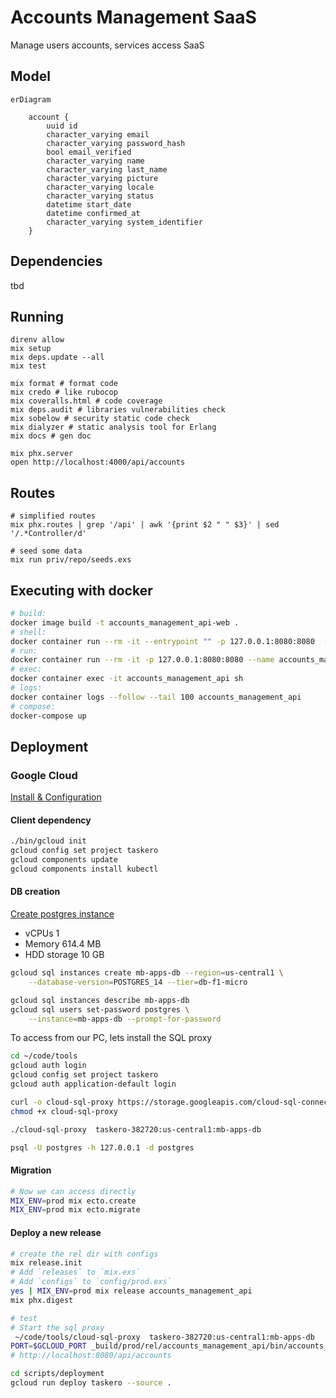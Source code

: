 # Accounts Management SaaS

Manage users accounts, services access SaaS

## Model

```mermaid
erDiagram

    account {
        uuid id
        character_varying email
        character_varying password_hash
        bool email_verified
        character_varying name
        character_varying last_name
        character_varying picture
        character_varying locale
        character_varying status
        datetime start_date
        datetime confirmed_at
        character_varying system_identifier
    }
```

## Dependencies

tbd

## Running


```shell
direnv allow
mix setup
mix deps.update --all
mix test

mix format # format code
mix credo # like rubocop
mix coveralls.html # code coverage
mix deps.audit # libraries vulnerabilities check
mix sobelow # security static code check
mix dialyzer # static analysis tool for Erlang
mix docs # gen doc

mix phx.server
open http://localhost:4000/api/accounts
```

## Routes

```shell
# simplified routes
mix phx.routes | grep '/api' | awk '{print $2 " " $3}' | sed '/.*Controller/d'

# seed some data
mix run priv/repo/seeds.exs
```

## Executing with docker

```sh
# build:
docker image build -t accounts_management_api-web .
# shell:
docker container run --rm -it --entrypoint "" -p 127.0.0.1:8080:8080  --env-file ./.docker.env accounts_management_api-web sh
# run:
docker container run --rm -it -p 127.0.0.1:8080:8080 --name accounts_management_api --env-file ./.docker.env accounts_management_api-web
# exec:
docker container exec -it accounts_management_api sh
# logs:
docker container logs --follow --tail 100 accounts_management_api
# compose:
docker-compose up
```

## Deployment

### Google Cloud

[Install & Configuration](https://cloud.google.com/sdk/docs/install)

#### Client dependency

```sh
./bin/gcloud init
gcloud config set project taskero
gcloud components update
gcloud components install kubectl
```

#### DB creation

[Create postgres instance](https://console.cloud.google.com/sql/instances/taskero/)

- vCPUs         1
- Memory        614.4 MB
- HDD storage   10 GB

```sh
gcloud sql instances create mb-apps-db --region=us-central1 \
    --database-version=POSTGRES_14 --tier=db-f1-micro

gcloud sql instances describe mb-apps-db
gcloud sql users set-password postgres \
    --instance=mb-apps-db --prompt-for-password
```

To access from our PC, lets install the SQL proxy

```sh
cd ~/code/tools
gcloud auth login
gcloud config set project taskero
gcloud auth application-default login

curl -o cloud-sql-proxy https://storage.googleapis.com/cloud-sql-connectors/cloud-sql-proxy/v2.1.2/cloud-sql-proxy.darwin.amd64
chmod +x cloud-sql-proxy

./cloud-sql-proxy  taskero-382720:us-central1:mb-apps-db

psql -U postgres -h 127.0.0.1 -d postgres
```

#### Migration

```sh
# Now we can access directly
MIX_ENV=prod mix ecto.create
MIX_ENV=prod mix ecto.migrate
```

#### Deploy a new release

```sh
# create the rel dir with configs
mix release.init
# Add `releases` to `mix.exs`
# Add `configs` to `config/prod.exs`
yes | MIX_ENV=prod mix release accounts_management_api
mix phx.digest

# test
# Start the sql proxy
 ~/code/tools/cloud-sql-proxy  taskero-382720:us-central1:mb-apps-db
PORT=$GCLOUD_PORT _build/prod/rel/accounts_management_api/bin/accounts_management_api start
# http://localhost:8080/api/accounts

cd scripts/deployment
gcloud run deploy taskero --source .
```



<!-- ########## REMOVE


# Create instance
gcloud compute instances create taskero \
    --project=taskero-382720 \
    --zone=us-east5-a \
    --machine-type=e2-micro \
    --network-interface=network-tier=PREMIUM,subnet=default \
    --maintenance-policy=MIGRATE \
    --provisioning-model=STANDARD \
    --service-account=761492695455-compute@developer.gserviceaccount.com \
    --scopes=https://www.googleapis.com/auth/devstorage.read_only,https://www.googleapis.com/auth/logging.write,https://www.googleapis.com/auth/monitoring.write,https://www.googleapis.com/auth/servicecontrol,https://www.googleapis.com/auth/service.management.readonly,https://www.googleapis.com/auth/trace.append \
    --tags=http-server,https-server \
    --create-disk=auto-delete=yes,boot=yes,device-name=taskero,image=projects/debian-cloud/global/images/debian-11-bullseye-v20230306,mode=rw,size=10,type=projects/taskero-382720/zones/us-west4-b/diskTypes/pd-balanced \
    --no-shielded-secure-boot \
    --shielded-vtpm \
    --shielded-integrity-monitoring \
    --labels=ec-src=vm_add-gcloud \
    --reservation-affinity=any

# Add SSH
cat ~/.ssh/id_rsa.pub | pbcopy

# copy external IP address from network interface
gcloud compute instances list
# 34.162.190.126

# Add SSH alias
echo "

Host taskero
 Hostname 34.162.190.126
 User matiasberrueta
Host *
 AddKeysToAgent yes
 UseKeychain yes
 IdentityFile ~/.ssh/id_rsa
 " > ~/.ssh/config

 # Access server
 ssh taskero
```

#### server

```sh
#  Allow SWAP memory to allow compile (it only have 1GB)
sudo fallocate -l 1G /swapfile
sudo chmod 600 /swapfile
sudo mkswap /swapfile
sudo swapon /swapfile
echo '/swapfile none swap sw 0 0' | sudo tee -a /etc/fstab

# Install deps
yes | sudo apt install postgresql postgresql-contrib wget git
wget https://packages.erlang-solutions.com/erlang-solutions_2.0_all.deb && sudo dpkg -i erlang-solutions_2.0_all.deb
sudo apt update
sudo apt install esl-erlang
sudo apt install elixir
# Today 4-Apr-2023 this installed 1.13 elixir we need 1.14
sudo apt remove elixir

git clone https://github.com/asdf-vm/asdf.git ~/.asdf --branch v0.11.3

echo '. "$HOME/.asdf/asdf.sh"' >> ~/.bashrc
echo '. "$HOME/.asdf/completions/asdf.bash"' >> ~/.bashrc

yes | sudo apt install dirmngr gpg curl gawk build-essential libssl-dev automake libncurses5-dev unzip
source ~/.bashrc
asdf plugin add erlang https://github.com/asdf-vm/asdf-erlang.git
asdf install erlang 25.3
asdf global erlang 25.3
asdf plugin-add elixir https://github.com/asdf-vm/asdf-elixir.git
asdf install elixir 1.14.3-otp-25
asdf global elixir 1.14.3-otp-25
elixir -v
``` -->
